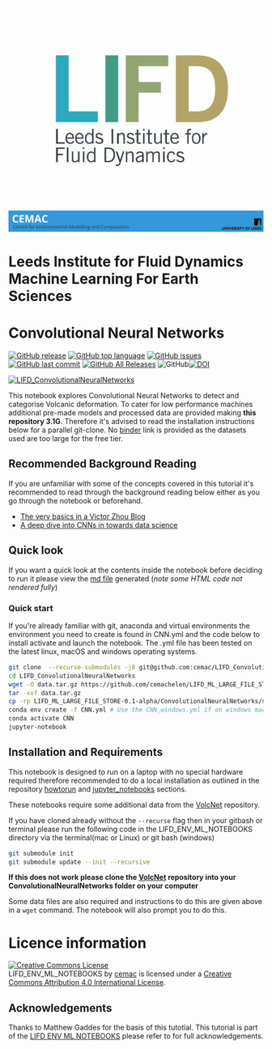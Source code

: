 <div align="center">
<img src="https://github.com/cemac/LIFD_ENV_ML_NOTEBOOKS/blob/main/images/LIFDlogo.png"></a>
<a href="https://www.cemac.leeds.ac.uk/">
  <img src="https://github.com/cemac/cemac_generic/blob/master/Images/cemac.png"></a>
  <br>
</div>

# Leeds Institute for Fluid Dynamics Machine Learning For Earth Sciences #

# Convolutional Neural Networks

[![GitHub release](https://img.shields.io/github/release/cemac/LIFD_ConvolutionalNeuralNetworks.svg)](https://github.com/cemac/LIFD_ConvolutionalNeuralNetworks/releases) [![GitHub top language](https://img.shields.io/github/languages/top/cemac/LIFD_ConvolutionalNeuralNetworks.svg)](https://github.com/cemac/LIFD_ConvolutionalNeuralNetworks) [![GitHub issues](https://img.shields.io/github/issues/cemac/LIFD_ConvolutionalNeuralNetworks.svg)](https://github.com/cemac/LIFD_ConvolutionalNeuralNetworks/issues) [![GitHub last commit](https://img.shields.io/github/last-commit/cemac/LIFD_ConvolutionalNeuralNetworks.svg)](https://github.com/cemac/LIFD_ConvolutionalNeuralNetworks/commits/master) [![GitHub All Releases](https://img.shields.io/github/downloads/cemac/LIFD_ConvolutionalNeuralNetworks/total.svg)](https://github.com/cemac/LIFD_ConvolutionalNeuralNetworks/releases) ![GitHub](https://img.shields.io/github/license/cemac/LIFD_ConvolutionalNeuralNetworks.svg)[![DOI](https://zenodo.org/badge/366734586.svg)](https://zenodo.org/badge/latestdoi/366734586)

[![LIFD_ConvolutionalNeuralNetworks](https://github.com/cemac/LIFD_ConvolutionalNeuralNetworks/actions/workflows/python-package-conda.yml/badge.svg)](https://github.com/cemac/LIFD_ConvolutionalNeuralNetworks/actions/workflows/python-package-conda.yml)


This notebook explores Convolutional Neural Networks to detect and categorise Volcanic deformation. To cater for low performance machines additional pre-made models and processed data are provided making **this repository 3.1G**. Therefore it's advised to read the installation instructions below for a parallel git-clone. No [binder](https://mybinder.readthedocs.io/en/latest/index.html#what-is-binder) link is provided as the datasets used are too large for the free tier.

## Recommended Background Reading

If you are unfamiliar with some of the concepts covered in this tutorial it's recommended to read through the background reading below either as you go through the notebook or beforehand.

* [The very basics in a Victor Zhou Blog](https://victorzhou.com/blog/intro-to-cnns-part-1/)
* [A deep dive into CNNs in towards data science](https://towardsdatascience.com/deep-dive-into-convolutional-networks-48db75969fdf)

## Quick look

If you want a quick look at the contents inside the notebook before deciding to run it please view the [md file](https://github.com/cemac/LIFD_ConvolutionalNeuralNetworks/blob/main/ConvolutionalNeuralNetworks/CNN_Volcanic_deformation.md) generated (*note some HTML code not rendered fully*)


### Quick start

If you're already familiar with git, anaconda and virtual environments the environment you need to create is found in CNN.yml and the code below to install activate and launch the notebook. The .yml file has been tested on the latest linux, macOS and windows operating systems.

```bash
git clone  --recurse-submodules -j8 git@github.com:cemac/LIFD_ConvolutionalNeuralNetworks.git
cd LIFD_ConvolutionalNeuralNetworks
wget -O data.tar.gz https://github.com/cemachelen/LIFD_ML_LARGE_FILE_STORE/archive/refs/tags/0.1-alpha.tar.gz
tar -xvf data.tar.gz
cp -rp LIFD_ML_LARGE_FILE_STORE-0.1-alpha/ConvolutionalNeuralNetworks/synthetic_data/*.pkl data/synthetic_data/
conda env create -f CNN.yml # Use the CNN_windows.yml if on windows machine
conda activate CNN
jupyter-notebook
```

## Installation and Requirements

This notebook is designed to run on a laptop with no special hardware required therefore recommended to do a local installation as outlined in the repository [howtorun](https://github.com/cemac/LIFD_ENV_ML_NOTEBOOKS/howtorun.md) and [jupyter_notebooks](https://github.com/cemac/LIFD_ENV_ML_NOTEBOOKS/jupyter_notebooks.md) sections.


These notebooks require some additional data from the [VolcNet](https://github.com/matthew-gaddes/VolcNet) repository.

If you have cloned already without the `--recurse` flag then in your gitbash or terminal please run the following code in the LIFD_ENV_ML_NOTEBOOKS directory via the terminal(mac or Linux)  or git bash (windows)

```bash
git submodule init
git submodule update --init --recursive
```

**If this does not work please clone the [VolcNet](https://github.com/matthew-gaddes/VolcNet) repository into your ConvolutionalNeuralNetworks folder on your computer**

Some data files are also required and instructions to do this are given above in a `wget` command. The notebook will also prompt you to do this.

# Licence information #

<a rel="license" href="http://creativecommons.org/licenses/by/4.0/"><img alt="Creative Commons License" style="border-width:0" src="https://i.creativecommons.org/l/by/4.0/88x31.png" /></a><br /><span xmlns:dct="http://purl.org/dc/terms/" property="dct:title">LIFD_ENV_ML_NOTEBOOKS</span> by <a xmlns:cc="http://creativecommons.org/ns#" href="http://cemac.leeds.ac.uk/" property="cc:attributionName" rel="cc:attributionURL">cemac</a> is licensed under a <a rel="license" href="http://creativecommons.org/licenses/by/4.0/">Creative Commons Attribution 4.0 International License</a>.

## Acknowledgements

Thanks to Matthew Gaddes for the basis of this tutotial. This tutorial is part of the [LIFD ENV ML NOTEBOOKS](https://github.com/cemac/LIFD_ENV_ML_NOTEBOOKS) please refer to for full acknowledgements.
